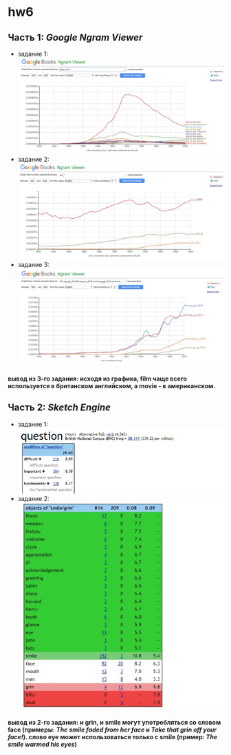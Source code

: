 # hw6
## Часть 1: _Google Ngram Viewer_
+ задание 1: ![](https://github.com/GoncharovaTatiana/hw6/blob/master/due%20to%20the.jpg)
+ задание 2: ![](https://github.com/GoncharovaTatiana/hw6/blob/master/run.jpg)
+ задание 3: ![](https://github.com/GoncharovaTatiana/hw6/blob/master/film%20and%20movie.jpg)
#### вывод из 3-го задания: исходя из графика, film чаще всего используется в британском английском, а movie - в американском.
## Часть 2: _Sketch Engine_
+ задание 1: ![](https://github.com/GoncharovaTatiana/hw6/blob/master/question.jpg)
+ задание 2: ![](https://github.com/GoncharovaTatiana/hw6/blob/master/smile%20and%20grin.jpg)
#### вывод из 2-го задания: и grin, и smile могут употребляться со словом face (примеры: _The smile faded from her face_ и _Take that grin off your face!_). слово eye может использоваться только с smile (пример: _The smile warmed his eyes_)
